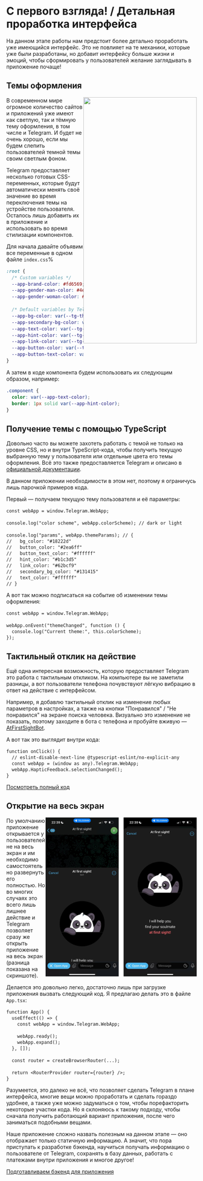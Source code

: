 # С первого взгляда! / Детальная проработка интерфейса

На данном этапе работы нам предстоит более детально проработать уже имеющийся интерфейс. Это не повлияет на те механики, которые уже были разработаны, но добавит интерфейсу больше жизни и эмоций, чтобы сформировать у пользователей желание заглядывать в приложение почаще!

## Темы оформления

<img align="right" width="300" height="649" src="../images/interface-details/switch-themes.gif">

В современном мире огромное количество сайтов и приложений уже имеют как светлую, так и тёмную тему оформления, в том числе и Telegram. И будет не очень хорошо, если мы будем слепить пользователей темной темы своим светлым фоном.

Telegram предоставляет несколько готовых CSS-переменных, которые будут автоматически менять своё значение во время переключения темы на устройстве пользователя. Осталось лишь добавить их в приложение и использовать во время стилизации компонентов.

Для начала давайте объявим все переменные в одном файле `index.css`%

```css
:root {
  /* Custom variables */
  --app-brand-color: #fd6569;
  --app-gender-man-color: #4e92e2;
  --app-gender-woman-color: #fd6569;

  /* Default variables by Telegram */
  --app-bg-color: var(--tg-theme-bg-color);
  --app-secondary-bg-color: var(--tg-theme-secondary-bg-color);
  --app-text-color: var(--tg-theme-text-color);
  --app-hint-color: var(--tg-theme-hint-color);
  --app-link-color: var(--tg-theme-link-color);
  --app-button-color: var(--tg-theme-button-color);
  --app-button-text-color: var(--tg-theme-button-text);
}
```

А затем в коде компонента будем использовать их следующим образом, например:

```css
.component {
  color: var(--app-text-color);
  border: 1px solid var(--app-hint-color);
}
```

## Получение темы с помощью TypeScript

Довольно часто вы можете захотеть работать с темой не только на уровне CSS, но и внутри TypeScript-кода, чтобы получить текущую выбранную тему у пользователя или отдельные цвета его темы оформления. Всё это также предоставляется Telegram и описано в [официальной документации](https://core.telegram.org/bots/webapps#themeparams).

В данном приложении необходимости в этом нет, поэтому я ограничусь лишь парочкой примеров кода.

Первый — получаем текущую тему пользователя и её параметры:

```tsx
const webApp = window.Telegram.WebApp;

console.log("color scheme", webApp.colorScheme); // dark or light

console.log("params", webApp.themeParams); // {
//   bg_color: "#18222d"
//   button_color: "#2ea6ff"
//   button_text_color: "#ffffff"
//   hint_color: "#b1c3d5"
//   link_color: "#62bcf9"
//   secondary_bg_color: "#131415"
//   text_color: "#ffffff"
// }
```

А вот так можно подписаться на событие об изменении темы оформления:

```tsx
const webApp = window.Telegram.WebApp;

webApp.onEvent("themeChanged", function () {
  console.log("Current theme:", this.colorScheme);
});
```

## Тактильный отклик на действие

Ещё одна интересная возможность, которую предоставляет Telegram это работа с тактильным откликом. На компьютере вы не заметили разницы, а вот пользователи телефона почувствуют лёгкую вибрацию в ответ на действие с интерфейсом.

Например, я добавлю тактильный отклик на изменение любых параметров в настройках, а также на кнопки "Понравился" / "Не понравился" на экране поиска человека. Визуально это изменение не показать, поэтому заходите в бота с телефона и пробуйте вживую — [AtFirstSightBot](https://t.me/at_first_sight_bot).

А вот так это выглядит внутри кода:

```tsx
function onClick() {
  // eslint-disable-next-line @typescript-eslint/no-explicit-any
  const webApp = (window as any).Telegram.WebApp;
  webApp.HapticFeedback.selectionChanged();
}
```

[Посмотреть полный код](https://github.com/ykundin/at-first-sight/blob/docs/tg-web-app/src/ui/radio-buttons/radio-buttons.tsx)

## Открытие на весь экран

<img align="right" width="400" height="419" src="../images/interface-details/expand-app.png">

По умолчанию приложение открывается у пользователей не на весь экран и им необходимо самостоятельно развернуть его полностью. Но во многих случаях это всего лишь лишнее действие и Telegram позволяет сразу же открыть приложение на весь экран (разница показана на скриншоте).

Делается это довольно легко, достаточно лишь при загрузке приложения вызвать следующий код. Я предлагаю делать это в файле `App.tsx`:

```tsx
function App() {
  useEffect(() => {
    const webApp = window.Telegram.WebApp;

    webApp.ready();
    webApp.expand();
  }, []);

  const router = createBrowserRouter(...);

  return <RouterProvider router={router} />;
}
```

Разумеется, это далеко не всё, что позволяет сделать Telegram в плане интерфейса, многие вещи можно проработать и сделать гораздо удобнее, а также уже можно задуматься о том, чтобы порефакторить некоторые участки кода. Но я склоняюсь к такому подходу, чтобы сначала получить работающий вариант приложения, после чего заниматься подобными вещами.

Наше приложение сложно назвать полезным на данном этапе — оно отображает только статичную информацию. А значит, что пора приступать к разработке бэкенда, научиться получать информацию о пользователе от Telegram, сохранять в базу данных, работать с платежами внутри приложения и многое другое!

[Подготавливаем бэкенд для приложения](./06-prepare-backend.md)
